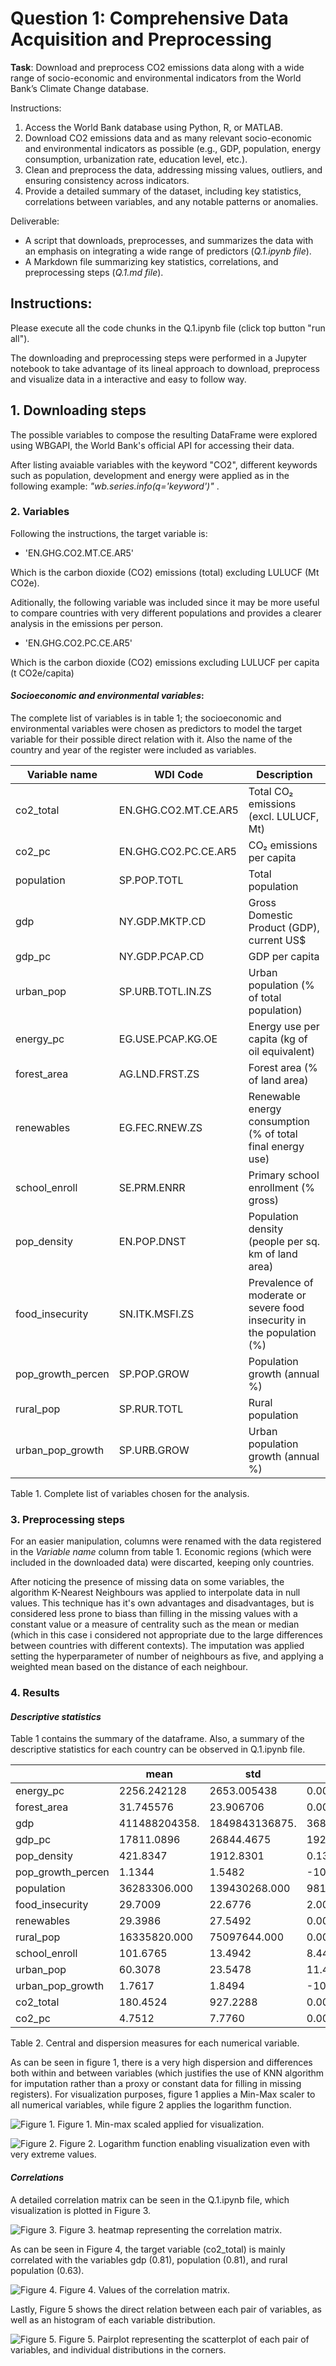 # Question 1: Comprehensive Data Acquisition and Preprocessing

**Task**: Download and preprocess CO2 emissions data along with a wide range of socio-economic 
and environmental indicators from the World Bank’s Climate Change database.

Instructions: 
1. Access the World Bank database using Python, R, or MATLAB. 
2. Download CO2 emissions data and as many relevant socio-economic and environmental 
indicators as possible (e.g., GDP, population, energy consumption, urbanization rate, 
education level, etc.). 
3. Clean and preprocess the data, addressing missing values, outliers, and ensuring 
consistency across indicators. 
4. Provide a detailed summary of the dataset, including key statistics, correlations between 
variables, and any notable patterns or anomalies.

Deliverable: 
- A script that downloads, preprocesses, and summarizes the data with an emphasis on 
integrating a wide range of predictors (*Q.1.ipynb file*). 
- A Markdown file summarizing key statistics, correlations, and preprocessing steps (*Q.1.md file*). 

## Instructions: 

Please execute all the code chunks in the Q.1.ipynb file (click top button "run all"). 

The downloading and preprocessing steps were performed in a Jupyter notebook to take advantage of its lineal approach to download, preprocess and visualize data in a interactive and easy to follow way. 

## 1. Downloading steps 

The possible variables to compose the resulting DataFrame were explored using WBGAPI, the World Bank's official API for accessing their data.

After listing avaiable variables with the keyword "CO2", different keywords such as population, development and energy  were applied as in the following example: *"wb.series.info(q='keyword')"* . 


### 2. Variables 

Following the instructions, the target variable is: 

- 'EN.GHG.CO2.MT.CE.AR5'
    
Which is the carbon dioxide (CO2) emissions (total) excluding LULUCF (Mt CO2e). 

Aditionally, the following variable was included since it may be more useful to compare countries with very different populations and provides a clearer analysis in the emissions per person. 

- 'EN.GHG.CO2.PC.CE.AR5' 

Which is the carbon dioxide (CO2) emissions excluding LULUCF per capita (t CO2e/capita)

#### *Socioeconomic and environmental variables*:  

The complete list of variables is in table 1; the socioeconomic and environmental variables were chosen as predictors to model the target variable for their possible direct relation with it. Also the name of the country and year of the register were included as variables.

| Variable name          | WDI Code                 | Description                                                                 |
|------------------------|---------------------------|-----------------------------------------------------------------------------|
| co2_total              | EN.GHG.CO2.MT.CE.AR5     | Total CO₂ emissions (excl. LULUCF, Mt)                                      |
| co2_pc                 | EN.GHG.CO2.PC.CE.AR5     | CO₂ emissions per capita                                                    |
| population             | SP.POP.TOTL              | Total population                                                            |
| gdp                    | NY.GDP.MKTP.CD           | Gross Domestic Product (GDP), current US$                                   |
| gdp_pc                 | NY.GDP.PCAP.CD           | GDP per capita                                                              |
| urban_pop              | SP.URB.TOTL.IN.ZS        | Urban population (% of total population)                                    |
| energy_pc              | EG.USE.PCAP.KG.OE        | Energy use per capita (kg of oil equivalent)                                |
| forest_area            | AG.LND.FRST.ZS           | Forest area (% of land area)                                                |
| renewables             | EG.FEC.RNEW.ZS           | Renewable energy consumption (% of total final energy use)                  |
| school_enroll          | SE.PRM.ENRR              | Primary school enrollment (% gross)                                         |
| pop_density            | EN.POP.DNST              | Population density (people per sq. km of land area)                         |
| food_insecurity        | SN.ITK.MSFI.ZS           | Prevalence of moderate or severe food insecurity in the population (%)      |
| pop_growth_percen      | SP.POP.GROW              | Population growth (annual %)                                                |
| rural_pop              | SP.RUR.TOTL              | Rural population                                                            |
| urban_pop_growth       | SP.URB.GROW              | Urban population growth (annual %)                                          |

Table 1. Complete list of variables chosen for the analysis. 


### 3. Preprocessing steps

For an easier manipulation, columns were renamed with the data registered in the *Variable name* column from table 1. Economic regions (which were included in the downloaded data) were discarted, keeping only countries. 

After noticing the presence of missing data on some variables, the algorithm K-Nearest Neighbours was applied to interpolate data in null values. This technique has it's own advantages and disadvantages, but is considered less prone to biass than filling in the missing values with a constant value or a measure of centrality such as the mean or median (which in this case i considered not appropriate due to the large differences between countries with different contexts). The imputation was applied setting the hyperparameter of number of neighbours as five, and applying a weighted mean based on the distance of each neighbour. 


### 4. Results

#### *Descriptive statistics* 

Table 1 contains the summary of the dataframe. Also, a summary of the descriptive statistics for each country can be observed in Q.1.ipynb file. 

|                       |          mean |           std |           min |           25% |           50% |           75% |            max |
|-----------------------|---------------|---------------|---------------|---------------|---------------|---------------|----------------|
| energy_pc             |   2256.242128 |   2653.005438 |       0.000000 |     616.151115 |    1387.979560 |    2725.035850 |     20642.143000 |
| forest_area           |     31.745576 |     23.906706 |       0.000000 |      10.944467 |      30.464259 |      48.771398 |        95.141567 |
| gdp                   | 411488204358. | 1849843136875.|  36811943.0000 |  6720733359.000 | 27520776165.000 | 193097241150.0 | 27720710585357.0 |
| gdp_pc                |    17811.0896 |    26844.4675 |     192.074300 |    2309.534340 |     6737.846700 |    22299.400000 |     256580.500000 |
| pop_density           |      421.8347 |     1912.8301 |       0.136492 |      38.563190 |      92.882460 |     231.155720 |     21393.440000 |
| pop_growth_percen     |        1.1344 |        1.5482 |     -10.927440 |       0.196589 |       1.107914 |       2.101442 |        11.581710 |
| population            |  36283306.000 |  139430268.000|     9816.00000 |   1121248.0000 |   6760464.0000 |   25685406.000 | 1438070000.00000 |
| food_insecurity       |       29.7009 |       22.6776 |       2.000000 |      10.651010 |      23.600000 |      45.019670 |        89.200000 |
| renewables            |       29.3986 |       27.5492 |       0.000000 |       7.400000 |      20.387020 |      46.500000 |        97.000000 |
| rural_pop             |  16335820.000 |   75097644.000|       0.000000 |   235778.00000 |   1921046.0000 |   10152840.000 |  915130000.00000 |
| school_enroll         |      101.6765 |       13.4942 |       8.447979 |      96.543760 |     100.663300 |     106.613900 |       257.434200 |
| urban_pop             |       60.3078 |       23.5478 |      11.482000 |      42.055000 |      61.300000 |      79.715000 |       100.000000 |
| urban_pop_growth      |        1.7617 |        1.8494 |     -10.884110 |       0.513721 |       1.641088 |       2.940293 |        11.665710 |
| co2_total             |      180.4524 |      927.2288 |       0.000000 |       2.090350 |      11.223800 |      65.077700 |     13259.640000 |
| co2_pc                |        4.7512 |        7.7760 |       0.000000 |       0.629817 |       2.407759 |       5.835689 |       103.371500 |

Table 2. Central and dispersion measures for each numerical variable. 

As can be seen in figure 1, there is a very high dispersion and differences both within and between variables (which justifies the use of KNN algorithm for imputation rather than a proxy or constant data for filling in missing registers). For visualization purposes, figure 1 applies a Min-Max scaler to all numerical variables, while figure 2 applies the logarithm function. 

![Figure 1. ](static/Boxplot-rescaled.png)
Figure 1. Min-max scaled applied for visualization. 

![Figure 2. ](static/Boxplot-log.png)
Figure 2. Logarithm function enabling visualization even with very extreme values. 


#### *Correlations* 

A detailed correlation matrix can be seen in the Q.1.ipynb file, which visualization is plotted in Figure 3. 

![Figure 3. ](static/heatmap.png)
Figure 3. heatmap representing the correlation matrix. 

As can be seen in Figure 4, the target variable (co2_total) is mainly correlated with the variables gdp (0.81), population (0.81), and rural population (0.63). 

![Figure 4. ](static/corrmatrix.png)
Figure 4. Values of the correlation matrix. 

Lastly, Figure 5 shows the direct relation between each pair of variables, as well as an histogram of each variable distribution. 

![Figure 5. ](static/pairplot.png)
Figure 5. Pairplot representing the scatterplot of each pair of variables, and individual distributions in the corners. 